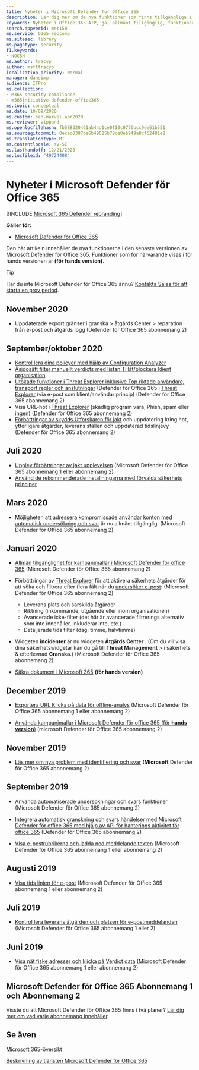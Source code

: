 ```yaml
---
title: Nyheter i Microsoft Defender för Office 365
description: Lär dig mer om de nya funktioner som finns tillgängliga i den senaste versionen av Microsoft Defender för Office 365.
keywords: Nyheter i Office 365 ATP, ga, allmänt tillgänglig, funktioner, tillgängliga, ny
search.appverid: met150
ms.service: O365-seccomp
ms.sitesec: library
ms.pagetype: security
f1.keywords:
- NOCSH
ms.author: tracyp
author: msfttracyp
localization_priority: Normal
manager: dansimp
audience: ITPro
ms.collection:
- M365-security-compliance
- m365initiative-defender-office365
ms.topic: conceptual
ms.date: 10/09/2020
ms.custom: seo-marvel-apr2020
ms.reviewer: vippand
ms.openlocfilehash: fb588320461ab44d1ce0f10c0776bcc9ee61b551
ms.sourcegitcommit: 0ecac0387be6b49025b79ce8eb949a8cf62481e2
ms.translationtype: MT
ms.contentlocale: sv-SE
ms.lasthandoff: 12/21/2020
ms.locfileid: "49724408"
---
```

# <a name="whats-new-in-microsoft-defender-for-office-365"></a>Nyheter i Microsoft Defender för Office 365

[!INCLUDE [Microsoft 365 Defender rebranding](../includes/microsoft-defender-for-office.md)]


**Gäller för:**

- [Microsoft Defender för Office 365](office-365-atp.md)

Den här artikeln innehåller de nya funktionerna i den senaste versionen av Microsoft Defender för Office 365. Funktioner som för närvarande visas i för hands versionen är **(för hands version)**.

> [!TIP]
> Har du inte Microsoft Defender för Office 365 ännu? [Kontakta Sales för att starta en prov period](https://go.microsoft.com/fwlink/p/?LinkId=518644).

## <a name="november-2020"></a>November 2020

- Uppdaterade export gränser i granska > åtgärds Center > reparation från e-post och åtgärds logg (Defender för Office 365 abonnemang 2)

## <a name="septemberoctober-2020"></a>September/oktober 2020

- [Kontrol lera dina policyer med hjälp av Configuration Analyzer](configuration-analyzer-for-security-policies.md)
- [Åsidosätt filter manuellt verdicts med listan Tillåt/blockera klient organisation](tenant-allow-block-list.md)
- [Utökade funktioner i Threat Explorer inklusive Top riktade användare, transport regler och anslutningar](threat-explorer.md#new-features-in-threat-explorer-and-real-time-detections) (Defender för Office 365 i [Threat Explorer](threat-explorer.md) (via e-post som klient/användar princip) (Defender för Office 365 abonnemang 2)
- Visa URL-hot i [Threat Explorer](threat-explorer.md#threats-in-urls) (skadlig program vara, Phish, spam eller ingen) (Defender för Office 365 abonnemang 2)
- [Förbättringar av skydds Utforskaren för jakt](threat-explorer.md#improvements-to-the-threat-hunting-experience-upcoming) och uppdatering kring hot, ytterligare åtgärder, leverans ställen och uppdaterad tidslinjevy (Defender för Office 365 abonnemang 2)

## <a name="julyaugust-2020"></a>Juli 2020

- [Upplev förbättringar av jakt upplevelsen](threat-explorer.md#improvements-to-threat-explorer-and-real-time-detections) (Microsoft Defender för Office 365 abonnemang 1 eller abonnemang 2)
- [Använd de rekommenderade inställningarna med förvalda säkerhets principer](preset-security-policies.md)

## <a name="marchapril-2020"></a>Mars 2020

- Möjligheten att [adressera kompromissade användar konton med automatisk undersökning och svar](address-compromised-users-quickly.md) är nu allmänt tillgänglig. (Microsoft Defender för Office 365 abonnemang 2)

## <a name="januaryfebruary-2020"></a>Januari 2020

- [Allmän tillgänglighet för kampanjmallar i Microsoft Defender för office 365](campaigns.md) (Microsoft Defender för Office 365 abonnemang 2)
- Förbättringar av [Threat Explorer](threat-explorer.md) för att aktivera säkerhets åtgärder för att söka och filtrera efter flera fält när du [undersöker e-post](investigate-malicious-email-that-was-delivered.md): (Microsoft Defender för Office 365 abonnemang 2)
  - Leverans plats och särskilda åtgärder
  - Riktning (inkommande, utgående eller inom organisationen)
  - Avancerade icke-filter (det här är avancerade filtrerings alternativ som inte innehåller, inkluderar inte, etc.)
  - Detaljerade tids filter (dag, timme, halvtimme)

- Widgeten **incidenter** är nu widgeten **Åtgärds Center** . (Om du vill visa dina säkerhetswidgetar kan du gå till **Threat Management** \> i säkerhets & efterlevnad **Granska**.) (Microsoft Defender för Office 365 abonnemang 2)

- [Säkra dokument i Microsoft 365](safe-docs.md) **(för hands version)**

## <a name="december-2019"></a>December 2019

- [Exportera URL Klicka på data för offline-analys](threat-explorer.md#new-features-in-threat-explorer-and-real-time-detections) (Microsoft Defender för Office 365 abonnemang 1 eller abonnemang 2)

- [Använda kampanjmallar i Microsoft Defender för office 365 (för **hands version**)](campaigns.md) (microsoft Defender för Office 365 abonnemang 2)

## <a name="november-2019"></a>November 2019

- [Läs mer om nya problem med identifiering och svar](address-compromised-users-quickly.md) **(Microsoft** Defender för Office 365 abonnemang 2)

## <a name="september-2019"></a>September 2019

- Använda [automatiserade undersökningar och svars funktioner](automated-investigation-response-office.md) (Microsoft Defender för Office 365 abonnemang 2)

- [Integrera automatisk granskning och svars händelser med Microsoft Defender för office 365 med hjälp av API för hanterings aktivitet för office 365](https://docs.microsoft.com/office/office-365-management-api/office-365-management-activity-api-schema#office-365-advanced-threat-protection-and-threat-investigation-and-response-schema) (Defender för Office 365 abonnemang 2)

- [Visa e-postrubrikerna och ladda ned meddelande texten](investigate-malicious-email-that-was-delivered.md) (Microsoft Defender för Office 365 abonnemang 1 eller abonnemang 2)

## <a name="august-2019"></a>Augusti 2019

- [Visa tids linjen för e-post](investigate-malicious-email-that-was-delivered.md#view-the-timeline-of-your-email) (Microsoft Defender för Office 365 abonnemang 1 eller abonnemang 2)

## <a name="july-2019"></a>Juli 2019

- [Kontrol lera leverans åtgärden och platsen för e-postmeddelanden](investigate-malicious-email-that-was-delivered.md#check-the-delivery-action-and-location) (Microsoft Defender för Office 365 abonnemang 1 eller 2)

## <a name="june-2019"></a>Juni 2019

- [Visa nät fiske adresser och klicka på Verdict data](threat-explorer.md#view-phishing-url-and-click-verdict-data) (Microsoft Defender för Office 365 abonnemang 1 eller abonnemang 2)

## <a name="microsoft-defender-for-office-365-plan-1-and-plan-2"></a>Microsoft Defender för Office 365 Abonnemang 1 och Abonnemang 2

Visste du att Microsoft Defender för Office 365 finns i två planer? [Lär dig mer om vad varje abonnemang innehåller](office-365-atp.md#microsoft-defender-for-office-365-plan-1-and-plan-2).

## <a name="see-also"></a>Se även

[Microsoft 365-översikt](https://www.microsoft.com/microsoft-365/roadmap)

[Beskrivning av tjänsten Microsoft Defender för Office 365](https://docs.microsoft.com/office365/servicedescriptions/office-365-advanced-threat-protection-service-description)
